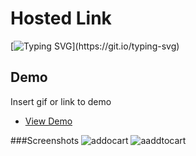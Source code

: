 
# Hosted Link
[![Typing SVG](https://readme-typing-svg.demolab.com?font=Fira+Code&pause=1000&color=F7701A&random=false&width=435&lines=Hi!+Guys++%F0%9F%91%8B;This+is+my+Add+To+Cart+Project.)](https://git.io/typing-svg)


## Demo

Insert gif or link to demo


- [View Demo](https://iridescent-cranachan-84e4f2.netlify.app)

###Screenshots
![addocart](https://github.com/PriyajitMaity/projects/assets/134254753/206ce03b-32d9-4fb4-9ca3-9623f0f1abc0)
![aaddtocart](https://github.com/PriyajitMaity/projects/assets/134254753/3eb62d94-9f99-40ab-b922-c0ccf8deeb74)
